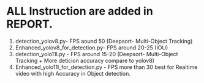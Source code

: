 # ALL Instruction are added in REPORT.

1. detection_yolov8.py- FPS aound 50 (Deepsort- Multi-Object Tracking)
2. Enhanced_yolov8_for_detection.py- FPS around 20-25 (IOU)
3. detection_yolo11l.py - FPS around 15-20 (Deepsort- Multi-Object Tracking + More deticion accuracy compare to yolov8)
4. Enhanced_yolo11l_for_detection.py - FPS more than 30 best for Realtime video with high Accuracy  in Object detection.